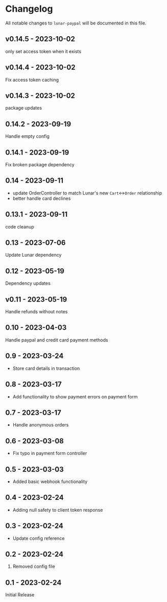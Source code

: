 # Changelog

All notable changes to `lunar-paypal` will be documented in this file.

## v0.14.5 - 2023-10-02

only set access token when it exists

## v0.14.4 - 2023-10-02

Fix access token caching

## v0.14.3 - 2023-10-02

package updates

## 0.14.2 - 2023-09-19

Handle empty config

## 0.14.1 - 2023-09-19

Fix broken package dependency

## 0.14 - 2023-09-11

- update OrderController to match Lunar's new `Cart`<->`Order` relationship
- better handle card declines

## 0.13.1 - 2023-09-11

code cleanup

## 0.13 - 2023-07-06

Update Lunar dependency

## 0.12 - 2023-05-19

Dependency updates

## v0.11 - 2023-05-19

Handle refunds without notes

## 0.10 - 2023-04-03

Handle paypal and credit card payment methods

## 0.9 - 2023-03-24

- Store card details in transaction

## 0.8 - 2023-03-17

- Add functionality to show payment errors on payment form

## 0.7 - 2023-03-17

- Handle anonymous orders

## 0.6 - 2023-03-08

- Fix typo in payment form controller

## 0.5 - 2023-03-03

- Added basic webhook functionality

## 0.4 - 2023-02-24

- Adding null safety to client token response

## 0.3 - 2023-02-24

- Update config reference

## 0.2 - 2023-02-24

1. Removed config file

## 0.1 - 2023-02-24

Initial Release
